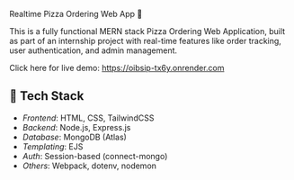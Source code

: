 
Realtime Pizza Ordering Web App 🍕

This is a fully functional MERN stack Pizza Ordering Web Application, built as part of an internship project with real-time features like order tracking, user authentication, and admin management.

Click here for live demo: https://oibsip-tx6y.onrender.com

## 🚀 Tech Stack

- *Frontend*: HTML, CSS, TailwindCSS
- *Backend*: Node.js, Express.js
- *Database*: MongoDB (Atlas)
- *Templating*: EJS
- *Auth*: Session-based (connect-mongo)
- *Others*: Webpack, dotenv, nodemon
